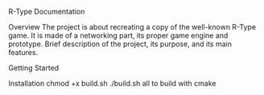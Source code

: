 R-Type Documentation

Overview
The project is about recreating a copy of the well-known R-Type game.
It is made of a networking part, its proper game engine and prototype.
Brief description of the project, its purpose, and its main features.


Getting Started

Installation
chmod +x build.sh
./build.sh all
to build with cmake
